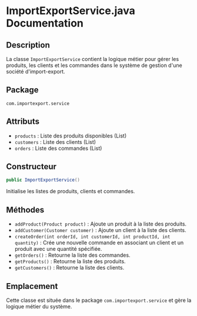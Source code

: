 # ImportExportService.java Documentation

## Description
La classe `ImportExportService` contient la logique métier pour gérer les produits, les clients et les commandes dans le système de gestion d'une société d'import-export.

## Package
`com.importexport.service`

## Attributs
- `products` : Liste des produits disponibles (List<Product>)
- `customers` : Liste des clients (List<Customer>)
- `orders` : Liste des commandes (List<Order>)

## Constructeur
```java
public ImportExportService()
```
Initialise les listes de produits, clients et commandes.

## Méthodes
- `addProduct(Product product)` : Ajoute un produit à la liste des produits.
- `addCustomer(Customer customer)` : Ajoute un client à la liste des clients.
- `createOrder(int orderId, int customerId, int productId, int quantity)` : Crée une nouvelle commande en associant un client et un produit avec une quantité spécifiée.
- `getOrders()` : Retourne la liste des commandes.
- `getProducts()` : Retourne la liste des produits.
- `getCustomers()` : Retourne la liste des clients.

## Emplacement
Cette classe est située dans le package `com.importexport.service` et gère la logique métier du système.